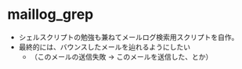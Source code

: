 # maillog_grep

* シェルスクリプトの勉強も兼ねてメールログ検索用スクリプトを自作。
* 最終的には、バウンスしたメールを辿れるようにしたい
  * （このメールの送信失敗 -> このメールを送信した、とか）
